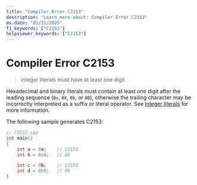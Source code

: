 ```yaml
---
title: "Compiler Error C2153"
description: "Learn more about: Compiler Error C2153"
ms.date: "01/31/2025"
f1_keywords: ["C2153"]
helpviewer_keywords: ["C2153"]
---
```

# Compiler Error C2153

> integer literals must have at least one digit

Hexadecimal and binary literals must contain at least one digit after the leading sequence (`0x`, `0X`, `0b`, or `0B`), otherwise the trailing character may be incorrectly interpreted as a suffix or literal operator. See [Integer literals](../../cpp/numeric-boolean-and-pointer-literals-cpp.md#integer-literals) for more information.

The following sample generates C2153:

```cpp
// C2153.cpp
int main()
{
    int a = 0x;    // C2153
    int b = 0x0;   // OK

    int c = 0b;    // C2153
    int d = 0b0;   // OK
}
```
